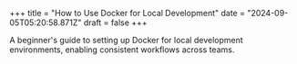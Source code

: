 +++
title = "How to Use Docker for Local Development"
date = "2024-09-05T05:20:58.871Z"
draft = false
+++

A beginner's guide to setting up Docker for local development environments, enabling consistent workflows across teams.
        